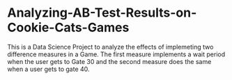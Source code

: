 # Analyzing-AB-Test-Results-on-Cookie-Cats-Games
This is a Data Science Project to analyze the effects of implemeting two difference measures in a Game. The first measure implements a wait period when the user gets to Gate 30 and the second measure does the same when a user gets to gate 40. 
